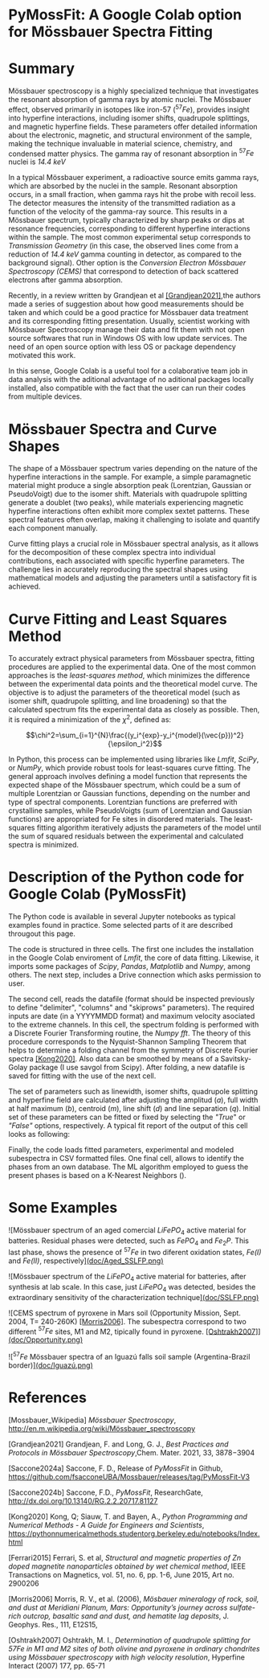 # PyMossFit: A Google Colab option for Mössbauer Spectra Fitting

# Summary
Mössbauer spectroscopy is a highly specialized technique that investigates the resonant absorption of gamma rays by atomic nuclei. The Mössbauer effect, observed primarily in isotopes like iron-57 ($^{57}Fe$), provides insight into hyperfine interactions, including isomer shifts, quadrupole splittings, and magnetic hyperfine fields. These parameters offer detailed information about the electronic, magnetic, and structural environment of the sample, making the technique invaluable in material science, chemistry, and condensed matter physics. The gamma ray of resonant absorption in $^{57}Fe$ nuclei is *14.4 keV* 

In a typical Mössbauer experiment, a radioactive source emits gamma rays, which are absorbed by the nuclei in the sample. Resonant absorption occurs, in a small fraction, when gamma rays hit the probe with recoil less. The detector measures the intensity of the transmitted radiation as a function of the velocity of the gamma-ray source. This results in a Mössbauer spectrum, typically characterized by sharp peaks or dips at resonance frequencies, corresponding to different hyperfine interactions within the sample. The most common experimental setup corresponds to *Transmission Geometry* (in this case, the observed lines come from a reduction of *14.4 keV* gamma counting in detector, as compared to the background signal). Other option is the *Conversion Electron Mössbauer Spectroscopy (CEMS)* that correspond to detection of back scattered electrons after gamma absorption. 

Recently, in a review written by Grandjean et al [[Grandjean2021]](https://doi.org/10.1021/acs.chemmater.1c00326),the authors made a series of suggestion about how good measurements should be taken and which could be a good practice for Mössbauer data treatment and its corresponding fitting presentation.
Usually, scientist working with Mössbauer Spectroscopy manage their data and fit them with not open source softwares that run in Windows OS with low update services. The need of an open source option with less OS or package dependency motivated this work.

In this sense, Google Colab is a useful tool for a colaborative team job in data analysis with the aditional advantage of no aditional packages locally installed, also compatible with the fact that the user can run their codes from multiple devices.

# Mössbauer Spectra and Curve Shapes
The shape of a Mössbauer spectrum varies depending on the nature of the hyperfine interactions in the sample. For example, a simple paramagnetic material might produce a single absorption peak (Lorentzian, Gaussian  or PseudoVoigt) due to the isomer shift. Materials with quadrupole splitting generate a doublet (two peaks), while materials experiencing magnetic hyperfine interactions often exhibit more complex sextet patterns. These spectral features often overlap, making it challenging to isolate and quantify each component manually.

Curve fitting plays a crucial role in Mössbauer spectral analysis, as it allows for the decomposition of these complex spectra into individual contributions, each associated with specific hyperfine parameters. The challenge lies in accurately reproducing the spectral shapes using mathematical models and adjusting the parameters until a satisfactory fit is achieved.

# Curve Fitting and Least Squares Method
To accurately extract physical parameters from Mössbauer spectra, fitting procedures are applied to the experimental data. One of the most common approaches is the *least-squares method*, which minimizes the difference between the experimental data points and the theoretical model curve. The objective is to adjust the parameters of the theoretical model (such as isomer shift, quadrupole splitting, and line broadening) so that the calculated spectrum fits the experimental data as closely as possible. Then, it is required a minimization of the $\chi^2$, defined as:

$$\chi^2=\sum_{i=1}^{N}\frac{(y_i^{exp}-y_i^{model}(\vec{p}))^2}{\epsilon_i^2}$$

In Python, this process can be implemented using libraries like *Lmfit*, *SciPy*, or *NumPy*, which provide robust tools for least-squares curve fitting. The general approach involves defining a model function that represents the expected shape of the Mössbauer spectrum, which could be a sum of multiple Lorentzian or Gaussian functions, depending on the number and type of spectral components. Lorentzian functions are preferred with crystalline samples, while PseudoVoigts (sum of Lorentzian and Gaussian functions) are appropriated for Fe sites in disordered materials. The least-squares fitting algorithm iteratively adjusts the parameters of the model until the sum of squared residuals between the experimental and calculated spectra is minimized.

# Description of the Python code for Google Colab (PyMossFit)
The Python code is available in several Jupyter notebooks as typical examples found in practice. Some selected parts of it are described througout this page.

The code is structured in three cells. The first one includes the installation in the Google Colab enviroment of *Lmfit*, the core of data fitting. Likewise, it imports some packages of *Scipy*, *Pandas*, *Matplotlib* and *Numpy*, among others. The next step, includes a Drive connection which asks permission to user.





The second cell, reads the datafile (format should be inspected previously to define "delimiter", "columns" and "skiprows" parameters). The required inputs are date (in a YYYYMMDD format) and maximum velocity asociated to the extreme channels.
In this cell, the spectrum folding is performed with a Discrete Fourier Transforming routine, the *Numpy fft*. The theory of this procedure corresponds to the Nyquist-Shannon Sampling Theorem that helps to determine a folding channel from the symmetry of Discrete Fourier spectra [[Kong2020]](https://pythonnumericalmethods.studentorg.berkeley.edu/notebooks/chapter24.02-Discrete-Fourier-Transform.html). Also data can be smoothed by means of a Savitsky-Golay package (I use savgol from Scipy). After folding, a new datafile is saved for fitting with the use of the next cell. 




The set of parameters such as linewidth, isomer shifts, quadrupole splitting and hyperfine field are calculated after adjusting the amplitud (*a*), full width at half maximum (*b*), centroid (*m*), line shift (*d*) and line separation (*q*). Initial set of these parameters can be fitted or fixed by selecting the *"True*" or *"False"* options, respectively. A typical fit report of the output of this cell looks as following:




Finally, the code loads fitted parameters, experimental and modeled subespectra in CSV formatted files. One final cell, allows to identify the phases from an own database. The ML algorithm employed to guess the present phases is based on a K-Nearest Neighbors ().





# Some Examples

![Mössbauer spectrum of an aged comercial $LiFePO_{4}$ active material for batteries. Residual phases were detected, such as $FePO_{4}$ and $Fe_{2}P$. This last phase, shows the presence of $^{57}Fe$ in two diferent oxidation states, *Fe(I)* and *Fe(II)*, respectively][(doc/Aged_SSLFP.png)](https://github.com/fsacconeUBA/PyMossFit/blob/21102e0922ab90e0ab3a767d5a9ceabcc2af44c3/Aged_SSLFP.png)

![Mössbauer spectrum of the $LiFePO_{4}$ active material for batteries, after synthesis at lab scale. In this case, just $LiFePO_{4}$ was detected, besides the extraordinary sensitivity of the 
characterization technique][(doc/SSLFP.png)](https://github.com/fsacconeUBA/PyMossFit/blob/21102e0922ab90e0ab3a767d5a9ceabcc2af44c3/SSLFP.png)

![CEMS spectrum of pyroxene in Mars soil (Opportunity Mission, Sept. 2004, T= 240-260K) [[Morris2006]](https://doi.org/10.1029/2006JE002791). The subespectra correspond to two different $^{57}Fe$ sites, M1 and M2, tipically found in pyroxene. [[Oshtrakh2007]](https://doi.org/10.1007/s10751-008-9646-4)][(doc/Opportunity.png)](https://github.com/fsacconeUBA/PyMossFit/blob/1c0b76d1468396190c96b9e789d36b9a0c2ed2c4/Opportunity.png)

![$^{57}Fe$ Mössbauer spectra of an Iguazú falls soil sample (Argentina-Brazil border)][(doc/Iguazú.png)](https://github.com/fsacconeUBA/PyMossFit/blob/21102e0922ab90e0ab3a767d5a9ceabcc2af44c3/Iguaz%C3%BA.png)

# References
[Mossbauer_Wikipedia] *Mössbauer Spectroscopy*, http://en.m.wikipedia.org/wiki/Mössbauer_spectroscopy

[Grandjean2021] Grandjean, F. and Long, G. J., *Best Practices and Protocols in Mössbauer Spectroscopy*,Chem. Mater. 2021, 33, 3878−3904 

[Saccone2024a] Saccone, F. D., Release of *PyMossFit* in Github, https://github.com/fsacconeUBA/Mossbauer/releases/tag/PyMossFit-V3

[Saccone2024b] Saccone, F.D., *PyMossFit*, ResearchGate, http://dx.doi.org/10.13140/RG.2.2.20717.81127

[Kong2020] Kong, Q; Siauw, T. and Bayen, A., *Python Programming and Numerical Methods - A Guide for Engineers and Scientists*, https://pythonnumericalmethods.studentorg.berkeley.edu/notebooks/Index.html

[Ferrari2015] Ferrari, S. et al, *Structural and magnetic properties of Zn doped magnetite nanoparticles obtained by wet chemical method*, IEEE Transactions on Magnetics, vol. 51, no. 6, pp. 1-6, June 2015, Art no. 2900206

[Morris2006] Morris, R. V., et al. (2006), *Mösbauer mineralogy of rock, soil, and dust at Meridiani Planum, Mars: Opportunity’s
journey across sulfate-rich outcrop, basaltic sand and dust, and hematite lag deposits*, J. Geophys. Res., 111, E12S15,

[Oshtrakh2007] Oshtrakh, M. I., *Determination of quadrupole splitting for 57Fe in M1
and M2 sites of both olivine and pyroxene in ordinary
chondrites using Mössbauer spectroscopy with high
velocity resolution*, Hyperfine Interact (2007) 177, pp. 65-71
